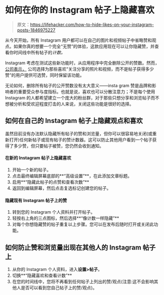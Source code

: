 # 如何在你的 Instagram 帖子上隐藏喜欢

> 原文：<https://lifehacker.com/how-to-hide-likes-on-your-instagram-posts-1846975227>

从今天开始，所有 Instagram 用户都可以在自己的图片和视频帖子中省略赞和观点。如果你真的想要一个完全“无赞”的体验，这款应用现在可以让你隐藏赞，并查看你时间线中所有帖子的*计数。* 



Instagram 考虑在测试这些新功能时，从应用程序中完全删除公开的赞数。然而， [公司表示，](https://about.instagram.com/blog/announcements/giving-people-more-control) 公司选择为那些喜欢“关注分享的照片和视频，而不是帖子获得多少赞”的用户提供可选赞，同时保留该功能。

无论如何，删除所有帖子的公开赞数没有太大意义——insta gram 赞是品牌和影响者的重要受众参与度指标。也就是说，喜欢也可以分散注意力；不是每个使用 Instagram 的人都希望建立一个庞大的粉丝群，对于那些只想分享和浏览帖子而不想被分析和受欢迎程度打击的人来说，关闭这些功能是很好的选择。

## 如何在自己的 Instagram 帖子上隐藏观点和喜欢

虽然目前没有办法默认隐藏所有帖子的赞和浏览量，但你可以很容易地关闭(或重新打开)任何新帖子或现有帖子的赞计数器。这可以防止其他用户看到一个帖子获得了多少赞，但只要帖子被赞，您仍然会收到通知。

#### **在新的 Instagram 帖子上隐藏喜欢**

1.  开始一个新的帖子。
2.  点击最终编辑屏幕底部的**“高级设置”**，在此添加文章标题。
3.  启用**“隐藏此帖子的点赞和查看次数”**
4.  返回到编辑屏幕，然后点击复选标记创建您的帖子。

#### **隐藏现有 Instagram 帖子上的赞**

1.  转到您的 Instagram 个人资料并打开帖子。
2.  轻按右上角的三点图标，然后选择**“像计数一样隐藏”**
3.  对每个你想隐藏赞的帖子重复以上步骤。您可以在发布后随时打开或关闭此功能。

## 如何防止赞和浏览量出现在其他人的 Instagram 帖子上

1.  从你的 Instagram 个人资料，进入**设置>帖子**。
2.  切换**“隐藏喜欢和查看计数”**
3.  在您的时间线中，您将不再看到任何帖子上列出的赞/观点(注意:这不会影响其他人是否可以看到您自己帖子上的赞/观点)。